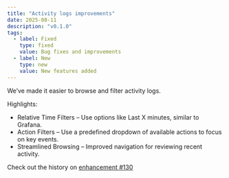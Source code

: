 ```yaml
---
title: "Activity logs improvements"
date: 2025-08-11
description: "v0.1.0"
tags:
  - label: Fixed
    type: fixed
    value: Bug fixes and improvements
  - label: New
    type: new
    value: New features added
---
```


We’ve made it easier to browse and filter activity logs.

Highlights:
- Relative Time Filters – Use options like Last X minutes, similar to Grafana.
- Action Filters – Use a predefined dropdown of available actions to focus on key events.
- Streamlined Browsing – Improved navigation for reviewing recent activity.

Check out the history on [enhancement #130](https://github.com/datum-cloud/staff-portal/issues/130)
